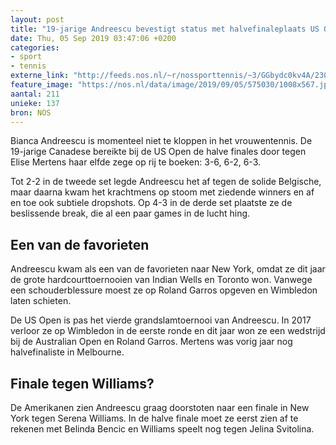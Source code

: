 ```yaml
---
layout: post
title: "19-jarige Andreescu bevestigt status met halvefinaleplaats US Open"
date: Thu, 05 Sep 2019 03:47:06 +0200
categories: 
- sport 
- tennis 
externe_link: "http://feeds.nos.nl/~r/nossporttennis/~3/GGbydc0kv4A/2300393"
feature_image: "https://nos.nl/data/image/2019/09/05/575030/1008x567.jpg"
aantal: 211
unieke: 137
bron: NOS
---
```


<p>Bianca Andreescu is momenteel niet te kloppen in het vrouwentennis. De 19-jarige Canadese bereikte bij de US Open de halve finales door tegen Elise Mertens haar elfde zege op rij te boeken: 3-6, 6-2, 6-3.</p>
<p>Tot 2-2 in de tweede set legde Andreescu het af tegen de solide Belgische, maar daarna kwam het krachtmens op stoom met ziedende winners en af en toe ook subtiele dropshots. Op 4-3 in de derde set plaatste ze de beslissende break, die al een paar games in de lucht hing.</p>
<h2>Een van de favorieten</h2>
<p>Andreescu kwam als een van de favorieten naar New York, omdat ze dit jaar de grote hardcourttoernooien van Indian Wells en Toronto won. Vanwege een schouderblessure moest ze op Roland Garros opgeven en Wimbledon laten schieten.</p>
<p>De US Open is pas het vierde grandslamtoernooi van Andreescu. In 2017 verloor ze op Wimbledon in de eerste ronde en dit jaar won ze een wedstrijd bij de Australian Open en Roland Garros. Mertens was vorig jaar nog halvefinaliste in Melbourne.</p>
<h2>Finale tegen Williams?</h2>
<p>De Amerikanen zien Andreescu graag doorstoten naar een finale in New York tegen Serena Williams. In de halve finale moet ze eerst zien af te rekenen met Belinda Bencic en Williams speelt nog tegen Jelina Svitolina.</p><img src="http://feeds.feedburner.com/~r/nossporttennis/~4/GGbydc0kv4A" height="1" width="1" alt=""/>
